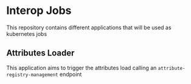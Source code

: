 # Interop Jobs
This repository contains different applications that will be used as kubernetes jobs 

## Attributes Loader

This application aims to trigger the attributes load calling an `attribute-registry-management` endpoint
